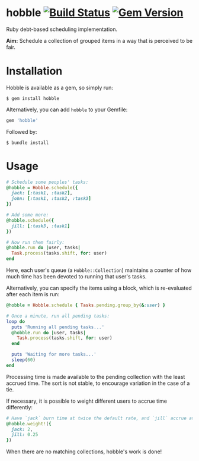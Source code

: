hobble [![Build Status](https://github.com/joshpencheon/hobble/workflows/tests/badge.svg)](https://github.com/joshpencheon/hobble/actions?query=workflow%3Atests) [![Gem Version](https://badge.fury.io/rb/hobble.svg)](http://badge.fury.io/rb/hobble)
======

Ruby debt-based scheduling implementation.

**Aim:** Schedule a collection of grouped items in a way that is perceived to be fair.

Installation
=====

Hobble is available as a gem, so simply run:

```
$ gem install hobble
```

Alternatively, you can add `hobble` to your Gemfile:

```ruby
gem 'hobble'
```

Followed by:

```
$ bundle install
```

Usage
=====

```ruby
# Schedule some peoples' tasks:
@hobble = Hobble.schedule({
  jack: [:task1, :task2],
  john: [:task1, :task2, :task3]
})

# Add some more:
@hobble.schedule({
  jill: [:task3, :task1]
})

# Now run them fairly:
@hobble.run do |user, tasks|
  Task.process(tasks.shift, for: user)
end
```

Here, each user's queue (a `Hobble::Collection`) maintains a counter
of how much time has been devoted to running that user's tasks.

Alternatively, you can specify the items using a block, which
is re-evaluated after each item is run:

```ruby
@hobble = Hobble.schedule { Tasks.pending.group_by(&:user) }

# Once a minute, run all pending tasks:
loop do
  puts 'Running all pending tasks...'
  @hobble.run do |user, tasks|
    Task.process(tasks.shift, for: user)
  end

  puts 'Waiting for more tasks...'
  sleep(60)
end
```

Processing time is made available to the pending collection with the least
accrued time. The sort is not stable, to encourage variation in the case of a tie.

If necessary, it is possible to weight different users to accrue time differently:


```ruby
# Have `jack` burn time at twice the default rate, and `jill` accrue at a quarter rate:
@hobble.weight!({
  jack: 2,
  jill: 0.25
})
```

When there are no matching collections, hobble's work is done!
